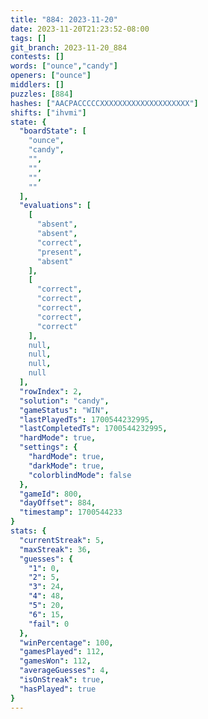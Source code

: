 ```yaml
---
title: "884: 2023-11-20"
date: 2023-11-20T21:23:52-08:00
tags: []
git_branch: 2023-11-20_884
contests: []
words: ["ounce","candy"]
openers: ["ounce"]
middlers: []
puzzles: [884]
hashes: ["AACPACCCCCXXXXXXXXXXXXXXXXXXXX"]
shifts: ["ihvmi"]
state: {
  "boardState": [
    "ounce",
    "candy",
    "",
    "",
    "",
    ""
  ],
  "evaluations": [
    [
      "absent",
      "absent",
      "correct",
      "present",
      "absent"
    ],
    [
      "correct",
      "correct",
      "correct",
      "correct",
      "correct"
    ],
    null,
    null,
    null,
    null
  ],
  "rowIndex": 2,
  "solution": "candy",
  "gameStatus": "WIN",
  "lastPlayedTs": 1700544232995,
  "lastCompletedTs": 1700544232995,
  "hardMode": true,
  "settings": {
    "hardMode": true,
    "darkMode": true,
    "colorblindMode": false
  },
  "gameId": 800,
  "dayOffset": 884,
  "timestamp": 1700544233
}
stats: {
  "currentStreak": 5,
  "maxStreak": 36,
  "guesses": {
    "1": 0,
    "2": 5,
    "3": 24,
    "4": 48,
    "5": 20,
    "6": 15,
    "fail": 0
  },
  "winPercentage": 100,
  "gamesPlayed": 112,
  "gamesWon": 112,
  "averageGuesses": 4,
  "isOnStreak": true,
  "hasPlayed": true
}
---
```

<!-- more -->
